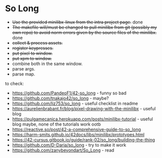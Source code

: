 # So Long

- ~~Use the provided minilibx-linux from the intra project page.~~ done
- ~~The makefile will/must be changed to pull minilibx from git (possibly my own repo) to avoid norm errors given by the source files of the minilibx.~~ done
- ~~collect & process assets.~~
- ~~register keypresses.~~
- ~~put pixel to window.~~
- ~~put xpm to window.~~
- combine both in the same window.
- parse args.
- parse map.

to check:
- https://github.com/PandeoF1/42-so_long - funny so bad
- https://github.com/tnakajo42/so_long - maybe?
- https://github.com/liz753/so_long - useful checklist in readme
- https://aurelienbrabant.fr/blog/pixel-drawing-with-the-minilibx - useful blog
- https://pulgamecanica.herokuapp.com/posts/minilibx-tutorial - useful blog maybe, none of the tutorials work ootb
- https://reactive.so/post/42-a-comprehensive-guide-to-so_long
- https://harm-smits.github.io/42docs/libs/minilibx/prototypes.html
- https://42-cursus.gitbook.io/guide/rank-02/so_long/building-the-thing
- https://github.com/D-Daria/so_long - try to make it work
- https://github.com/zanybeyondart/So_Long - read